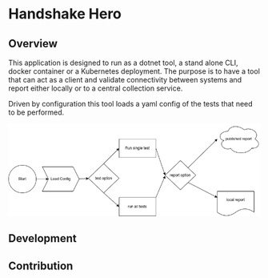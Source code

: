 # Handshake Hero

## Overview

This application is designed to run as a dotnet tool, a stand alone CLI, docker container or a Kubernetes deployment. The purpose is to have a tool that can act as a client and validate connectivity between systems and report either locally or to a central collection service.

Driven by configuration this tool loads a yaml config of the tests that need to be performed.


![](./docs/overview.drawio.png)

## Development


## Contribution


